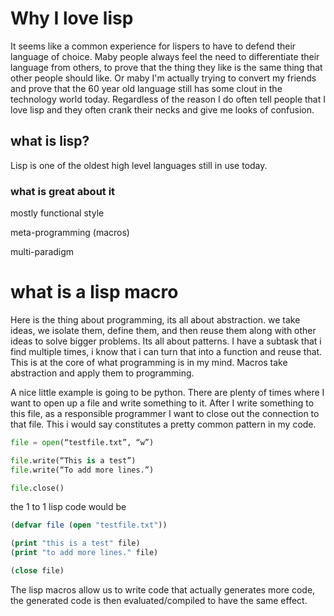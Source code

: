 # Why I love lisp

It seems like a common experience for lispers to have to defend their language of choice. Maby people always feel the need to differentiate their language from others, to prove that the thing they like is the same thing that other people should like. Or maby I'm actually trying to convert my friends and prove that the 60 year old language still has some clout in the technology world today. Regardless of the reason I do often tell people that I love lisp and they often crank their necks and give me looks of confusion. 

## what is lisp?
Lisp is one of the oldest high level languages still in use today. 



### what is great about it



mostly functional style 

meta-programming (macros)

multi-paradigm

# what is a lisp macro
Here is the thing about programming, its all about abstraction. we take ideas, we isolate them, define them, and then reuse them along with other ideas to solve bigger problems. Its all about patterns. I have a subtask that i find multiple times, i know that i can turn that into a function and reuse that. This is at the core of what programming is in my mind. Macros take abstraction and apply them to programming. 

A nice little example is going to be python. There are plenty of times where I want to open up a file and write something to it. After I write something to this file, as a responsible programmer I want to close out the connection to that file. This i would say constitutes a pretty common pattern in my code.

```python
file = open(“testfile.txt”, “w”)

file.write(“This is a test”) 
file.write(“To add more lines.”)

file.close()
```

the 1 to 1 lisp code would be 
```lisp
(defvar file (open "testfile.txt"))

(print "this is a test" file)
(print "to add more lines." file)

(close file)
```
The lisp macros allow us to write code that actually generates more code, the generated code is then evaluated/compiled to have the same effect. 



